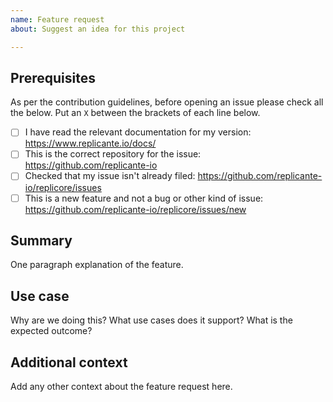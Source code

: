 ```yaml
---
name: Feature request
about: Suggest an idea for this project

---
```


<!--

Have you read the Code of Conduct?
By filing an Issue, you are expected to comply with it, including treating everyone with respect:
https://github.com/replicante-io/replicore/blob/master/CODE_OF_CONDUCT.md

-->

## Prerequisites

As per the contribution guidelines, before opening an issue please check all the below.
Put an `X` between the brackets of each line below.

  * [ ] I have read the relevant documentation for my version: https://www.replicante.io/docs/
  * [ ] This is the correct repository for the issue: https://github.com/replicante-io
  * [ ] Checked that my issue isn't already filed: https://github.com/replicante-io/replicore/issues
  * [ ] This is a new feature and not a bug or other kind of issue: https://github.com/replicante-io/replicore/issues/new

## Summary

One paragraph explanation of the feature.

## Use case

Why are we doing this?
What use cases does it support?
What is the expected outcome?

## Additional context

Add any other context about the feature request here.
